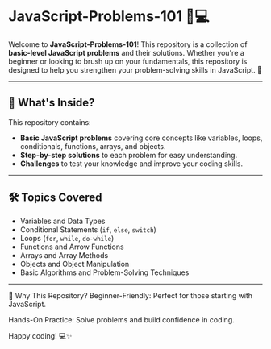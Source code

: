 # JavaScript-Problems-101 🧠💻

Welcome to **JavaScript-Problems-101**! This repository is a collection of **basic-level JavaScript problems** and their solutions. Whether you're a beginner or looking to brush up on your fundamentals, this repository is designed to help you strengthen your problem-solving skills in JavaScript. 🚀

---

## 📂 **What's Inside?**
This repository contains:
- **Basic JavaScript problems** covering core concepts like variables, loops, conditionals, functions, arrays, and objects.
- **Step-by-step solutions** to each problem for easy understanding.
- **Challenges** to test your knowledge and improve your coding skills.

---

## 🛠️ **Topics Covered**
- Variables and Data Types
- Conditional Statements (`if`, `else`, `switch`)
- Loops (`for`, `while`, `do-while`)
- Functions and Arrow Functions
- Arrays and Array Methods
- Objects and Object Manipulation
- Basic Algorithms and Problem-Solving Techniques
---
🌟 Why This Repository?
Beginner-Friendly: Perfect for those starting with JavaScript.

Hands-On Practice: Solve problems and build confidence in coding.


Happy coding! 💻✨
